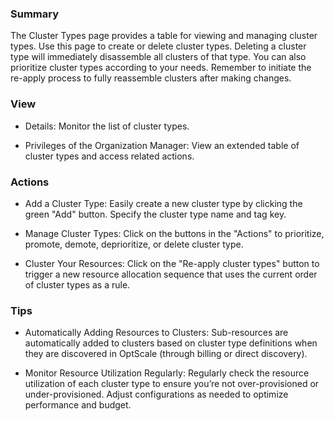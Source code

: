### **Summary**

The Cluster Types page provides a table for viewing and managing cluster types. 
Use this page to create or delete cluster types. Deleting a 
cluster type will immediately disassemble all clusters of that type. You can 
also prioritize cluster types according to your needs. Remember to initiate 
the re-apply process to fully reassemble clusters after making changes.

### **View**

-   Details: Monitor the list of cluster types.  

-   Privileges of the Organization Manager: View an extended table of cluster types 
and access related actions.

### **Actions**

-   Add a Cluster Type: Easily create a new cluster type by clicking the green "Add" button. 
Specify the cluster type name and tag key.

-   Manage Cluster Types: Click on the buttons in the "Actions" to prioritize, promote, demote, 
deprioritize, or delete cluster type.

-   Cluster Your Resources: Click on the "Re-apply cluster types" button to trigger 
a new resource allocation sequence that uses the current order of cluster types as a rule.

### **Tips**

-   Automatically Adding Resources to Clusters: Sub-resources are automatically added to clusters 
based on cluster type definitions when they are discovered in OptScale (through billing or direct discovery).

-   Monitor Resource Utilization Regularly: Regularly check the resource utilization of each 
cluster type to ensure you’re not over-provisioned or under-provisioned. Adjust configurations 
as needed to optimize performance and budget.